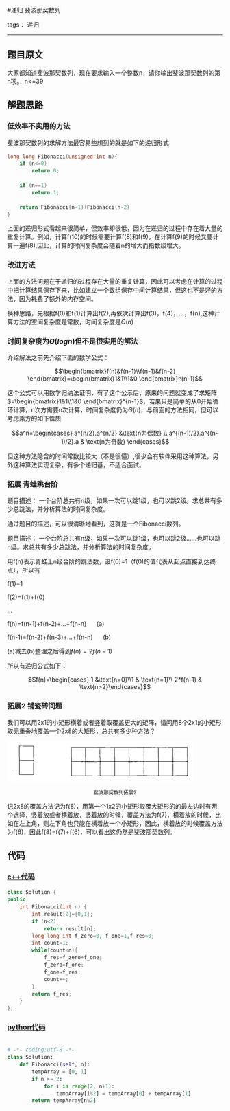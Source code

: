 #递归 斐波那契数列

tags： 递归

---

## 题目原文
大家都知道斐波那契数列，现在要求输入一个整数n，请你输出斐波那契数列的第n项。
n<=39

## 解题思路
### 低效率不实用的方法
斐波那契数列的求解方法最容易些想到的就是如下的递归形式
```c++
long long Fibonacci(unsigned int n){
    if (n<=0)
        return 0;
    
    if (n==1)
        return 1;

    return Fibonacci(n-1)+Fibonacci(n-2)
}
```
上面的递归形式看起来很简单，但效率却很低，因为在递归的过程中存在着大量的重复计算。例如，计算f(10)的时候需要计算f(8)和f(9)，在计算f(9)的时候又要计算一遍f(8),因此，计算的时间复杂度会随着n的增大而指数级增大。

### 改进方法

上面的方法问题在于递归的过程存在大量的重复计算，因此可以考虑在计算的过程中把计算结果保存下来，比如建立一个数组保存中间计算结果，但这也不是好的方法，因为耗费了额外的内存空间。

换种思路，先根据f(0)和f(1)计算出f(2),再依次计算出f(3)，f(4)，...，f(n),这种计算方法的空间复杂度是常数，时间复杂度是$\Theta(n)$


### 时间复杂度为$\Theta(logn)$但不是很实用的解法
介绍解法之前先介绍下面的数学公式：

$$\begin{bmatrix}f(n)&f(n-1)\\f(n-1)&f(n-2) \end{bmatrix}=\begin{bmatrix}1&1\\1&0 \end{bmatrix}^{n-1}$$

这个公式可以用数学归纳法证明，有了这个公示后，原来的问题就变成了求矩阵$=\begin{bmatrix}1&1\\1&0 \end{bmatrix}^{n-1}$，若果只是简单的从0开始循环计算，n次方需要n次计算，时间复杂度仍为$\Theta(n)$，与前面的方法相同，但可以考虑乘方的如下性质

$$a^n=\begin{cases} a^{n/2}.a^{n/2} &\text{n为偶数} \\ a^{(n-1)/2}.a^{(n-1)/2}.a & \text{n为奇数} \end{cases}$$

但这种方法隐含的时间常数比较大（不是很懂）,很少会有软件采用这种算法，另外这种算法实现复杂，有多个递归基，不适合面试。

### 拓展 青蛙跳台阶
题目描述： 一个台阶总共有n级，如果一次可以跳1级，也可以跳2级。求总共有多少总跳法，并分析算法的时间复杂度。

通过题目的描述，可以很清晰地看到，这就是一个Fibonacci数列。

题目描述： 一个台阶总共有n级，如果一次可以跳1级，也可以跳2级……也可以跳n级。求总共有多少总跳法，并分析算法的时间复杂度。

用f(n)表示青蛙上n级台阶的跳法数，设f(0)=1（f(0)的值代表从起点直接到达终点），所以有

f(1)=1

f(2)=f(1)+f(0)

...

f(n)=f(n-1)+f(n-2)+...+f(n-n)&nbsp; &nbsp; &nbsp; (a)

f(n-1)=f(n-2)+f(n-3)+...+f(n-n)&nbsp; &nbsp; &nbsp; (b)

(a)减去(b)整理之后得到$f(n)=2f(n-1)$

所以有递归公式如下：

$$f(n)=\begin{cases} 1 &\text{n=0}\\1 & \text{n=1}\\
2*f(n-1) & \text{n>2}\end{cases}$$

### 拓展2 铺瓷砖问题
我们可以用2x1的小矩形横着或者竖着取覆盖更大的矩阵，请问用8个2x1的小矩形取无重叠地覆盖一个2x8的大矩形，总共有多少种方法？

![斐波那契数列拓展2][1]
<center><small> 斐波那契数列拓展2</small></center>

记2x8的覆盖方法记为f(8)，用第一个1x2的小矩形取覆大矩形的的最左边时有两个选择，竖着放或者横着放，竖着放的时候，覆盖方法为f(7)，横着放的时候，比如在左上角，则左下角也只能在横着放一个小矩形，因此，横着放的时候覆盖方法为f(6)，因此f(8)=f(7)+f(6)，可以看出这仍然是斐波那契数列。



## 代码
### [c++代码](./src/cpp/斐波那契数列.cpp)

```c++
class Solution {
public:
    int Fibonacci(int n) {
        int result[2]={0,1};
        if (n<2)
            return result[n];
        long long int f_zero=0, f_one=1,f_res=0;
        int count=1;
        while(count<n){
            f_res=f_zero+f_one;
            f_zero=f_one;
            f_one=f_res;
            count++;
        }
        return f_res;
    }
};
```

### [python代码](./src/python/斐波那契数列.py)

```python

# -*- coding:utf-8 -*-
class Solution:
    def Fibonacci(self, n):
        tempArray = [0, 1]
        if n >= 2:
            for i in range(2, n+1):
                tempArray[i%2] = tempArray[0] + tempArray[1]
        return tempArray[n%2]
```

[1]:./img/斐波那契数列拓展2.png
